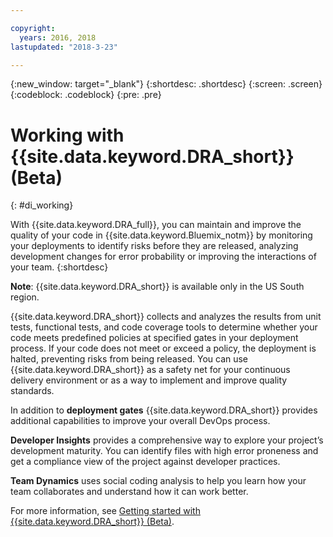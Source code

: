 ```yaml
---

copyright:
  years: 2016, 2018
lastupdated: "2018-3-23"

---
```


{:new_window: target="_blank"}
{:shortdesc: .shortdesc}
{:screen: .screen}
{:codeblock: .codeblock}
{:pre: .pre}

# Working with {{site.data.keyword.DRA_short}} (Beta)
{: #di_working}

With {{site.data.keyword.DRA_full}}, you can maintain and improve the quality of your code in {{site.data.keyword.Bluemix_notm}} by monitoring your deployments to identify risks before they are released, analyzing development changes for error probability or improving the interactions of your team.
{:shortdesc}

**Note**: {{site.data.keyword.DRA_short}} is available only in the US South region.

{{site.data.keyword.DRA_short}} collects and analyzes the results from unit tests, functional tests, and code coverage tools to determine whether your code meets predefined policies at specified gates in your deployment process. If your code does not meet or exceed a policy, the deployment is halted, preventing risks from being released. You can use {{site.data.keyword.DRA_short}} as a safety net for your continuous delivery environment or as a way to implement and improve quality standards. 

In addition to **deployment gates** {{site.data.keyword.DRA_short}} provides additional capabilities to improve your overall DevOps process.  

**Developer Insights** provides a comprehensive way to explore your project’s development maturity. You can identify files with high error proneness and get a compliance view of the project against developer practices.
	
**Team Dynamics** uses social coding analysis to help you learn how your team collaborates and understand how it can work better.

For more information, see [Getting started with {{site.data.keyword.DRA_short}} (Beta)](/docs/services/DevOpsInsights/index.html).
